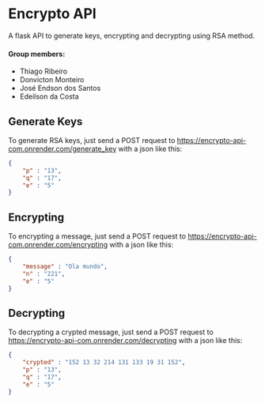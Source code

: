 # Encrypto API

A flask API to generate keys, encrypting and decrypting using RSA method.

#### Group members:

- Thiago Ribeiro
- Donvicton Monteiro
- José Endson dos Santos
- Edeilson da Costa

## Generate Keys

To generate RSA keys, just send a POST request to https://encrypto-api-com.onrender.com/generate_key with a json like this:

```json
{
    "p" : "13",
    "q" : "17",
    "e" : "5"
}
```

## Encrypting

To encrypting a message, just send a POST request to https://encrypto-api-com.onrender.com/encrypting with a json like this:

```json
{
    "message" : "Ola mundo",
    "n" : "221",
    "e" : "5"
}
```
## Decrypting

To decrypting a crypted message, just send a POST request to https://encrypto-api-com.onrender.com/decrypting with a json like this:

```json
{
    "crypted" : "152 13 32 214 131 133 19 31 152",
    "p" : "13",
    "q" : "17",
    "e" : "5"
}
```

